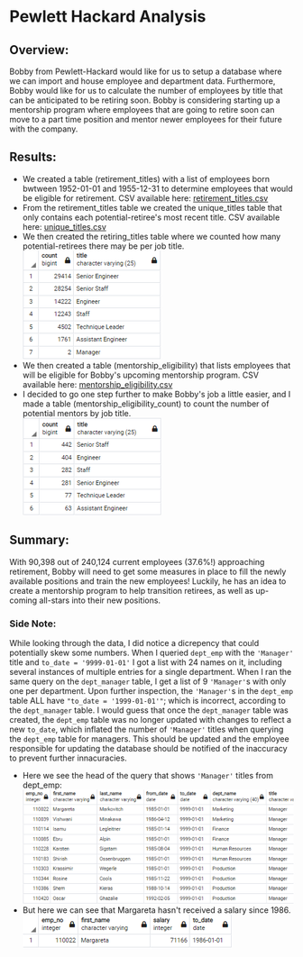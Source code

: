 # Pewlett Hackard Analysis

## Overview:
Bobby from Pewlett-Hackard would like for us to setup a database where we can import and house employee and department data. Furthermore, Bobby would like for us to calculate the number of employees by title that can be anticipated to be retiring soon. Bobby is considering starting up a mentorship program where employees that are going to retire soon can move to a part time position and mentor newer employees for their future with the company.

## Results:
 - We created a table (retirement_titles) with a list of employees born bwtween 1952-01-01 and 1955-12-31 to determine employees that would be eligible for retirement. CSV available here: [retirement_titles.csv](Data/retirement_titles.csv)  
 - From the retirement_titles table we created the unique_titles table that only contains each potential-retiree's most recent title. CSV available here: [unique_titles.csv](Data/unique_titles.csv)  
 - We then created the retiring_titles table where we counted how many potential-retirees there may be per job title.  
   ![Number Retiring by Title](Resources/retiring_titles.png)  
 - We then created a table (mentorship_eligibility) that lists employees that will be eligible for Bobby's upcoming mentorship program. CSV available here: [mentorship_eligibility.csv](Data/mentorship_eligibility.csv)  
 - I decided to go one step further to make Bobby's job a little easier, and I made a table (mentorship_eligibility_count) to count the number of potential mentors by job title.  
   ![mentorship_eligibility_count](Resources/mentorship_eligibility_count.png)  

## Summary:
With 90,398 out of 240,124 current employees (37.6%!) approaching retirement, Bobby will need to get some measures in place to fill the newly available positions and train the new employees! Luckily, he has an idea to create a mentorship program to help transition retirees, as well as up-coming all-stars into their new positions.

### Side Note:
While looking through the data, I did notice a dicrepency that could potentially skew some numbers. When I queried `dept_emp` with the `'Manager'` title and `to_date = '9999-01-01'` I got a list with 24 names on it, including several instances of multiple entries for a single department. When I ran the same query on the `dept_manager` table, I get a list of 9 `'Manager'`s with only one per department. Upon further inspection, the `'Manager'`s in the `dept_emp` table ALL have `"to_date = '1999-01-01'"`; which is incorrect, according to the `dept_manager` table. I would guess that once the `dept_manager` table was created, the `dept_emp` table was no longer updated with changes to reflect a new `to_date`, which inflated the number of `'Manager'` titles when querying the `dept_emp` table for managers. This should be updated and the employee responsible for updating the database should be notified of the inaccuracy to prevent further innacuracies.

 - Here we see the head of the query that shows `'Manager'` titles from dept_emp:  
   ![de_manager_info](Resources/de_manager_info.png)
 - But here we can see that Margareta hasn't received a salary since 1986.  
   ![margareta_salary](Resources/margareta_salary.png)
